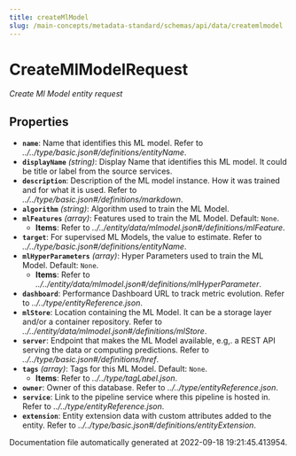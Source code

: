 ```yaml
---
title: createMlModel
slug: /main-concepts/metadata-standard/schemas/api/data/createmlmodel
---
```


# CreateMlModelRequest

*Create Ml Model entity request*

## Properties

- **`name`**: Name that identifies this ML model. Refer to *../../type/basic.json#/definitions/entityName*.
- **`displayName`** *(string)*: Display Name that identifies this ML model. It could be title or label from the source services.
- **`description`**: Description of the ML model instance. How it was trained and for what it is used. Refer to *../../type/basic.json#/definitions/markdown*.
- **`algorithm`** *(string)*: Algorithm used to train the ML Model.
- **`mlFeatures`** *(array)*: Features used to train the ML Model. Default: `None`.
  - **Items**: Refer to *../../entity/data/mlmodel.json#/definitions/mlFeature*.
- **`target`**: For supervised ML Models, the value to estimate. Refer to *../../type/basic.json#/definitions/entityName*.
- **`mlHyperParameters`** *(array)*: Hyper Parameters used to train the ML Model. Default: `None`.
  - **Items**: Refer to *../../entity/data/mlmodel.json#/definitions/mlHyperParameter*.
- **`dashboard`**: Performance Dashboard URL to track metric evolution. Refer to *../../type/entityReference.json*.
- **`mlStore`**: Location containing the ML Model. It can be a storage layer and/or a container repository. Refer to *../../entity/data/mlmodel.json#/definitions/mlStore*.
- **`server`**: Endpoint that makes the ML Model available, e.g,. a REST API serving the data or computing predictions. Refer to *../../type/basic.json#/definitions/href*.
- **`tags`** *(array)*: Tags for this ML Model. Default: `None`.
  - **Items**: Refer to *../../type/tagLabel.json*.
- **`owner`**: Owner of this database. Refer to *../../type/entityReference.json*.
- **`service`**: Link to the pipeline service where this pipeline is hosted in. Refer to *../../type/entityReference.json*.
- **`extension`**: Entity extension data with custom attributes added to the entity. Refer to *../../type/basic.json#/definitions/entityExtension*.


Documentation file automatically generated at 2022-09-18 19:21:45.413954.
